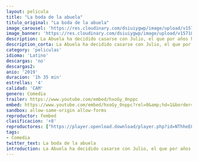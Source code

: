 ```yaml
---
layout: pelicula
title: "La boda de la abuela"
titulo_original: "La boda de la abuela"
image_carousel: 'https://res.cloudinary.com/dsiuiygwp/image/upload/v1571886957/boda-abuela-min_alplnm.jpg'
image_banner: 'https://res.cloudinary.com/dsiuiygwp/image/upload/v1571886962/maxresdefault_5_-min_d8rorn.jpg'
description: La Abuela ha decidido casarse con Julio, el que por años ha sido el cuidador de su casa en Cuernavaca. Aunque no están muy de acuerdo con la situación, las familias de ambos se reúnen durante un fin de semana para celebrar el matrimonio. A pesar de sus múltiples diferencias, todos tratan de llevar la fiesta en paz, pero esto resulta mucho más complicado de lo que parece. La boda de la Abuela peligra por culpa de sus nietos y solo ellos pueden hacer que tenga un final feliz. Secuela de la película de 2015 El cumple de la abuela.
description_corta: La Abuela ha decidido casarse con Julio, el que por años ha sido el cuidador de su casa en Cuernavaca. Aunque no están muy de acuerdo con la situación, las familias de ambos se reúnen durante un fin de semana para celebrar el matrimonio. A pesar de sus múltiples diferencias, todos tratan...
category: 'peliculas'
idioma: 'Latino'
descargas: 'no'
descargas2:
anio: '2019'
duracion: '1h 35 min'
estrellas: '4'
calidad: 'CAM'
genero: Comedia
trailer: https://www.youtube.com/embed/hxoGy_0nppc
embed: https://www.youtube.com/embed/hxoGy_0nppc?rel=0&amp;hd=1&border=0&wmode=opaque&enablejsapi=1&modestbranding=1&controls=1&showinfo=1
sandbox: allow-same-origin allow-forms
reproductor: fembed
clasificacion: '+8'
reproductores: ["https://player.openload.download/player.php?id=NThheE8vVlFPWUVQaGo2Y0JxclF0dFdUNzJkalVoMFZ6RWpjL1NSVitudUx4MVc3MVJFQis1ZitLMGJsUmJqeFo4TkYwMzlSWk9DeTJ0T3lxY05vdVE9PQ","https://api.cuevana3.io/olpremium/gd.php?file=ek5lbm9xYWNrS0xNejZabVlkSFIyTkxQb3BPWDB0UFkwY3lvbjJIRjBPQ1QwNStUck1mVG9kVExvM0djeHA3VnFybXRscUdvMWRXNHRZbU1lYXVUeDg2cGpKVmp4cXpBejYxcGxhQ1R0TTJwdFo2QmlMZmJ4WmV0ZTROa3FKSElsODlwbElxODI5aXIwcXVBb01YYndkNnhmb0JsdUpMS3FNZWVsV09za3NHc3pxeVducStSd0plMWRwWjZyTTdCcWJHY2xKN04yOWJTdFhXV250TFB5ZExHYklLRWlNbmYxOG1ZYjZ6SDFBPT0","https://api.cuevana3.io/stream/index.php?file=ek5lbm9xYWNrS0xYMTZLa2xNbkdvY3ZTb3BtZng4TGp6ZFpobGFMUGtOVFYySmlocU5XTzJkRE1tcHFuajVPb2w1eGphMkhEMGVQWDA2S21ZY1hRNEpQWHAycGpsSk9zbEplU2ZuUzJ3TWUza2FDaVp3PT0","https://api.cuevana3.io/rr/gd.php?h=ek5lbm9xYWNrS0xJMVp5b21KREk0dFBLbjVkaHhkRGdrOG1jbnBpUnhhS1ZzNGRraXNyV3hMYTJlNE9TbTVQTnc1dVNpNEM2a3MyVnBhaUFZOHlPckx5U3FadVkyUT09"]
tags:
- Comedia
twitter_text: La boda de la abuela
introduction: La Abuela ha decidido casarse con Julio, el que por años ha sido el cuidador de su casa en Cuernavaca. Aunque no están muy de acuerdo con la situación, las familias de ambos se reúnen durante un fin de semana para celebrar el matrimonio. A pesar de sus múltiples diferencias, todos tratan
---
```













